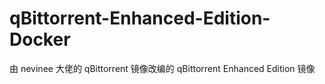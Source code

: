 # qBittorrent-Enhanced-Edition-Docker
由 nevinee 大佬的 qBittorrent 镜像改编的 qBittorrent Enhanced Edition 镜像
